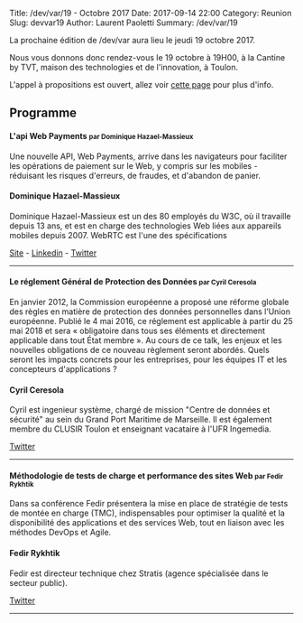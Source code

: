 Title: /dev/var/19 - Octobre 2017
Date: 2017-09-14 22:00
Category: Reunion
Slug: devvar19
Author: Laurent Paoletti
Summary: /dev/var/19

La prochaine édition de /dev/var aura lieu le jeudi 19 octobre 2017.

Nous vous donnons donc rendez-vous le 19 octobre à 19H00, à la Cantine by TVT, maison des technologies et de l'innovation, à Toulon.

L'appel à propositions est ouvert, allez voir [cette page](http://devvar.org/pages/participer.html) pour plus d'info.

## Programme

#### L'api Web Payments <small>par Dominique Hazael-Massieux </small>

Une nouvelle API, Web Payments, arrive dans les navigateurs pour
faciliter les opérations de paiement sur le Web, y compris sur les
mobiles - réduisant les risques d'erreurs, de fraudes, et d'abandon de
panier.


<h4 class='subheader'>Dominique Hazael-Massieux</h4>

Dominique Hazael-Massieux est un des 80 employés du W3C, où
il travaille depuis 13 ans, et est en charge des technologies Web liées
aux appareils mobiles depuis 2007. WebRTC est l'une des spécifications

 

[Site](http://www.w3.org/People/Dom/) -
[Linkedin](http://fr.linkedin.com/in/dominiquehazaelmassieux/) -
[Twitter](https://twitter.com/dontcallmeDOM)

<hr>

#### Le réglement Général de Protection des Données <small>par Cyril Ceresola</small>

En janvier 2012, la Commission européenne a proposé une réforme globale des règles en matière de protection des données personnelles dans l’Union européenne.
Publié le 4 mai 2016, ce réglement est applicable à partir du 25 mai 2018 et sera « obligatoire dans tous ses éléments et directement applicable dans tout État membre ».
Au cours de ce talk, les enjeux et les nouvelles obligations de ce nouveau règlement seront abordés.
Quels seront les impacts concrets pour les entreprises, pour les équipes IT et les concepteurs d'applications ?

<h4 class='subheader'>Cyril Ceresola</h4>
Cyril est ingenieur système, chargé de mission "Centre de données et sécurité" au sein du Grand Port Maritime de Marseille. Il est également membre du CLUSIR Toulon et enseignant vacataire à l'UFR Ingemedia.

[Twitter](https://twitter.com/cceresola)

<hr>

#### Méthodologie de tests de charge et performance des sites Web <small>par Fedir Rykhtik</small>

Dans sa conférence Fedir présentera la mise en place de stratégie de tests de montée en charge (TMC), indispensables pour optimiser la qualité et la disponibilité des applications et des services Web, tout en liaison avec les méthodes DevOps et Agile.

<h4 class='subheader'>Fedir Rykhtik</h4>
Fedir est directeur technique chez Stratis (agence spécialisée dans le secteur public).

[Twitter](https://twitter.com/fedirfr)

<hr>
